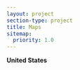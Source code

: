 ```yaml
---
layout: project
section-type: project
title: Maps
sitemap:
  priority: 1.0
---  
```

__United States__

<style>
svg {
    width: 100%;
    height: 100%;
    position: center;
}
.hidden {
      display: none;
}
div.tooltip {
      color: #222; 
      background: #fff; 
      border-radius: 3px; 
      box-shadow: 0px 0px 2px 0px #a6a6a6; 
      padding: .2em; 
      text-shadow: #f5f5f5 0 1px 0;
      opacity: 0.9; 
      position: absolute;
}
</style>

<svg id="state" width="1200" height="900"></svg>
<div class="tooltip"></div>
<script src="https://d3js.org/d3.v4.min.js"></script>
<script src="https://d3js.org/topojson.v2.min.js"></script>
<script src="https://d3js.org/d3-queue.v3.min.js"></script>
<script>
var margin = {top: 10, right: 10, bottom: 10, left: 10};
var width = document.getElementById("state").getBoundingClientRect().width;
var height = 900;
var path = d3.geoPath();
var svg = d3.select("#state")
            .append("svg")
            .attr("width", width)
            .attr("height", height);
var tooltip = d3.select("div.tooltip");
d3.queue()
  .defer(d3.json, "/project/maps/data/us_2015.json")
  .defer(d3.csv, "/project/maps/data/us-states-names.csv")
  .await(ready);
function ready(error, us, names) {
  if (error) throw error;
  var states = topojson.feature(us, us.objects.states).features;
    states_name = states.filter(function(d) {
    return names.some(function(n) {
      if (d.id == n.id) return d.name = n.State;
    })});
  svg.selectAll("path")
			.data(states_name)
			.enter()
			.append("path")
			.attr("stroke","grey")
			.attr("stroke-width",1)
            .attr("fill", "white")
			.attr("d", path )
            .on("mouseover",function(d,i){
                d3.select(this).attr("stroke-width",2);
                return tooltip.style("hidden", false).html(d.name);
            })
            .on("mousemove",function(d){
                tooltip.classed("hidden", false)
                       .style("top", (d3.event.pageY - 250) + "px")
                       .style("left", (d3.event.pageX - 170) + "px")
                       .html(d.name);
            })
            .on("mouseout",function(d,i){
                d3.select(this).attr("stroke-width",1);
                tooltip.classed("hidden", true);
            });
};
</script>   
